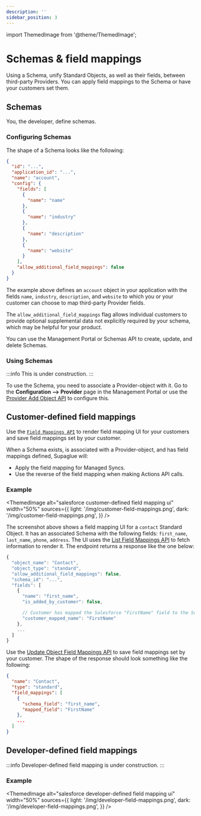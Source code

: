 ```yaml
---
description: ''
sidebar_position: 3
---
```


import ThemedImage from '@theme/ThemedImage';

# Schemas & field mappings

Using a Schema, unify Standard Objects, as well as their fields, between third-party Providers. You can apply field mappings to the Schema or have your customers set them.

## Schemas

You, the developer, define schemas.

### Configuring Schemas

The shape of a Schema looks like the following:

```json
{
  "id": "...",
  "application_id": "...",
  "name": "account",
  "config": {
    "fields": [
      {
        "name": "name"
      },
      {
        "name": "industry"
      },
      {
        "name": "description"
      },
      {
        "name": "website"
      }
    ],
    "allow_additional_field_mappings": false
  }
}
```

The example above defines an `account` object in your application with the fields `name`, `industry`, `description`, and `website` to which you or your customer can choose to map third-party Provider fields.

The `allow_additional_field_mappings` flag allows individual customers to provide optional supplemental data not explicitly required by your schema, which may be helpful for your product.

You can use the Management Portal or Schemas API to create, update, and delete Schemas.

### Using Schemas

:::info
This is under construction.
:::

To use the Schema, you need to associate a Provider-object with it. Go to the **Configuration --> Provider** page in the Management Portal or use the [Provider Add Object API](../../api/v2/mgmt/add-object) to configure this.

## Customer-defined field mappings

Use the [`Field Mappings API`](../../api/v2/mgmt/field-mappings) to render field mapping UI for your customers and save field mappings set by your customer.

When a Schema exists, is associated with a Provider-object, and has field mappings defined, Supaglue will:

- Apply the field mapping for Managed Syncs.
- Use the reverse of the field mapping when making Actions API calls.

### Example

<ThemedImage
alt="salesforce customer-defined field mapping ui"
width="50%"
sources={{
      light: '/img/customer-field-mappings.png',
      dark: '/img/customer-field-mappings.png',
    }}
/>

The screenshot above shows a field mapping UI for a `contact` Standard Object. It has an associated Schema with the following fields: `first_name`, `last_name`, `phone`, `address`. The UI uses the [List Field Mappings API](../../api/v2/mgmt/list-field-mappings) to fetch information to render it. The endpoint returns a response like the one below:

```js
{
  "object_name": "Contact",
  "object_type": "standard",
  "allow_additional_field_mappings": false,
  "schema_id": "...",
  "fields": [
    {
      "name": "first_name",
      "is_added_by_customer": false,

      // Customer has mapped the Salesforce "FirstName" field to the Schema field "first_name"
      "customer_mapped_name": "FirstName"
    },
    ...
  ]
}
```

Use the [Update Object Field Mappings API](../../api/v2/mgmt/update-object-field-mappings) to save field mappings set by your customer. The shape of the response should look something like the following:

```json
{
  "name": "Contact",
  "type": "standard",
  "field_mappings": [
    {
      "schema_field": "first_name",
      "mapped_field": "FirstName"
    },
    ...
  ]
}
```

## Developer-defined field mappings

:::info
Developer-defined field mapping is under construction.
:::

### Example

<ThemedImage
alt="salesforce developer-defined field mapping ui"
width="50%"
sources={{
      light: '/img/developer-field-mappings.png',
      dark: '/img/developer-field-mappings.png',
    }}
/>
